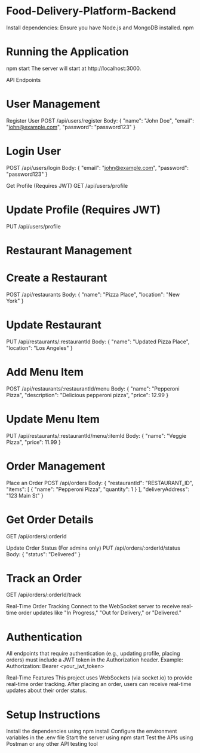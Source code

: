 # Food-Delivery-Platform-Backend
Install dependencies: Ensure you have Node.js and MongoDB installed.
npm 

# Running the Application
npm start
The server will start at http://localhost:3000.


API Endpoints
# User Management
Register User
POST /api/users/register
Body:
{
  "name": "John Doe",
  "email": "john@example.com",
  "password": "password123"
}

# Login User
POST /api/users/login
Body:
{
  "email": "john@example.com",
  "password": "password123"
}

Get Profile (Requires JWT)
GET /api/users/profile

# Update Profile (Requires JWT)
PUT /api/users/profile


# Restaurant Management
# Create a Restaurant
POST /api/restaurants
Body:
{
  "name": "Pizza Place",
  "location": "New York"
}

# Update Restaurant
PUT /api/restaurants/:restaurantId
Body:
{
  "name": "Updated Pizza Place",
  "location": "Los Angeles"
}

# Add Menu Item
POST /api/restaurants/:restaurantId/menu
Body:
{
  "name": "Pepperoni Pizza",
  "description": "Delicious pepperoni pizza",
  "price": 12.99
}

# Update Menu Item
PUT /api/restaurants/:restaurantId/menu/:itemId
Body:
{
  "name": "Veggie Pizza",
  "price": 11.99
}

 # Order Management
Place an Order
POST /api/orders
Body:
{
  "restaurantId": "RESTAURANT_ID",
  "items": [
    { "name": "Pepperoni Pizza", "quantity": 1 }
  ],
  "deliveryAddress": "123 Main St"
}

# Get Order Details
GET /api/orders/:orderId

Update Order Status (For admins only)
PUT /api/orders/:orderId/status
Body:
{
  "status": "Delivered"
}
# Track an Order
GET /api/orders/:orderId/track

Real-Time Order Tracking
Connect to the WebSocket server to receive real-time order updates like "In Progress," "Out for Delivery," or "Delivered."

# Authentication
All endpoints that require authentication (e.g., updating profile, placing orders) must include a JWT token in the Authorization header.
Example:
Authorization: Bearer <your_jwt_token>

Real-Time Features
This project uses WebSockets (via socket.io) to provide real-time order tracking. After placing an order, users can receive real-time updates about their order status.


# Setup Instructions
Install the dependencies using npm install
Configure the environment variables in the .env file
Start the server using npm start
Test the APIs using Postman or any other API testing tool
